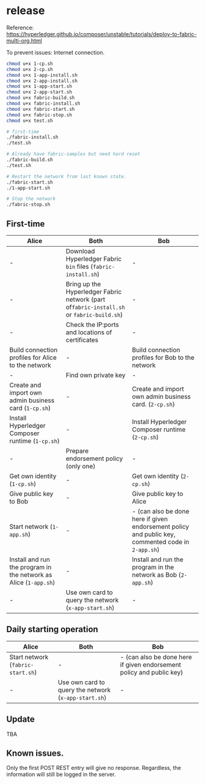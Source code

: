 # release

Reference: https://hyperledger.github.io/composer/unstable/tutorials/deploy-to-fabric-multi-org.html

To prevent issues: Internet connection.

```bash
chmod u+x 1-cp.sh
chmod u+x 2-cp.sh
chmod u+x 1-app-install.sh
chmod u+x 2-app-install.sh
chmod u+x 1-app-start.sh
chmod u+x 2-app-start.sh
chmod u+x fabric-build.sh
chmod u+x fabric-install.sh
chmod u+x fabric-start.sh
chmod u+x fabric-stop.sh
chmod u+x test.sh

# first-time
./fabric-install.sh
./test.sh

# Already have fabric-samples but need hard reset
./fabric-build.sh
./test.sh

# Restart the network from last known state.
./fabric-start.sh
./1-app-start.sh

# Stop the network
./fabric-stop.sh
```

## First-time

Alice|Both|Bob
---|---|---
-|Download Hyperledger Fabric `bin` files (`fabric-install.sh`)|-
-|Bring up the Hyperledger Fabric network (part of`fabric-install.sh` or `fabric-build.sh`)|-
-|Check the IP:ports and locations of certificates|-
Build connection profiles for Alice to the network|-|Build connection profiles for Bob to the network
-|Find own private key|-
Create and import own admin business card (`1-cp.sh`)|-|Create and import own admin business card. (`2-cp.sh`)
Install Hyperledger Composer runtime (`1-cp.sh`)|-|Install Hyperledger Composer runtime (`2-cp.sh`)
-|Prepare endorsement policy (only one)|-
Get own identity (`1-cp.sh`)|-|Get own identity (`2-cp.sh`)
Give public key to Bob|-|Give public key to Alice
Start network (`1-app.sh`)|-|- (can also be done here if given endorsement policy and public key, commented code in `2-app.sh`)
Install and run the program in the network as Alice (`1-app.sh`)|-| Install and run the program in the network as Bob (`2-app.sh`)
-|Use own card to query the network (`x-app-start.sh`)|-

## Daily starting operation

Alice|Both|Bob
---|---|---
Start network (`fabric-start.sh`)|-|- (can also be done here if given endorsement policy and public key)
-|Use own card to query the network (`x-app-start.sh`)|-

## Update

TBA

## Known issues.

Only the first POST REST entry will give no response. Regardless, the information will still be logged in the server.
